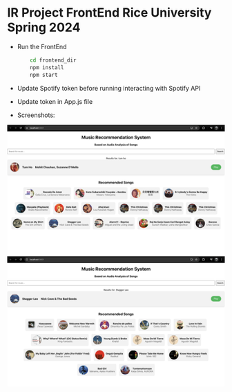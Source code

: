 # IR Project FrontEnd Rice University Spring 2024

- Run the FrontEnd

  ```bash
      cd frontend_dir
      npm install
      npm start
  ```

- Update Spotify token before running interacting with Spotify API

- Update token in App.js file

- Screenshots:

![alt text](ss1.png)
![alt text](ss2.png)
